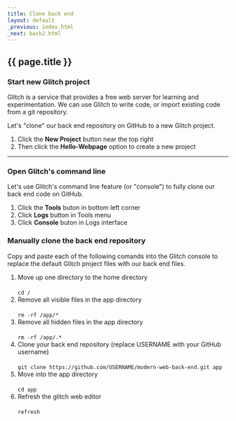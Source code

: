 ```yaml
---
title: Clone back end
layout: default
_previous: index.html
_next: back2.html
---
```


## {{ page.title }}

### Start new Glitch project

Glitch is a service that provides a free web server for learning and experimentation. We can use Glitch to write code, or import existing code from a git repository.

Let's "clone" our back end repository on GitHub to a new Glitch project.

1. Click the **New Project** button near the top right
2. Then click the **Hello-Webpage** option to create a new project

---

### Open Glitch's command line

Let's use Glitch's command line feature (or "console") to fully clone our back end code on GitHub.

1. Click the **Tools** buton in bottom left corner
2. Click **Logs** button in Tools menu
3. Click **Console** buton in Logs interface

### Manually clone the back end repository

Copy and paste each of the following comands into the Glitch console to replace the default Glitch project files with our back end files.

<ol>
  <li>Move up one directory to the home directory<br><br><code>cd /</code></li>
  <li>Remove all visible files in the app directory<br><br><code>rm -rf /app/*</code></li>
  <li>Remove all hidden files in the app directory<br><br><code>rm -rf /app/.*</code></li>
  <li>Clone your back end repository (replace USERNAME with your GitHub username)<br><br><code>git clone https://github.com/USERNAME/modern-web-back-end.git app</code></li>
  <li>Move into the app directory<br><br><code>cd app</code></li>
  <li>Refresh the glitch web editor<br><br><code>refresh</code></li>
</ol>
